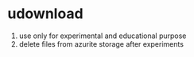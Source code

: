 # udownload

1. use only for experimental and educational purpose
2. delete files from azurite storage after experiments